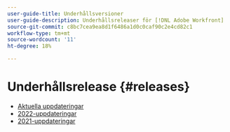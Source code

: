 ```yaml
---
user-guide-title: Underhållsversioner
user-guide-description: Underhållsreleaser för [!DNL Adobe Workfront]
source-git-commit: c8bc7cea9ea8d1f6486a1d0c0caf90c2e4cd82c1
workflow-type: tm+mt
source-wordcount: '11'
ht-degree: 18%

---
```



# Underhållsrelease {#releases}

+ [Aktuella uppdateringar](current-updates.md)
+ [2022-uppdateringar](2022-updates.md)
+ [2021-uppdateringar](2021-updates.md)

<!--

Articles must be added to this TOC file in order to render.

Use this list format to specify links to articles and section headings that expand and collapse in the left rail of the user guide.

An article link CANNOT be used as a section heading.

2022 Updates https://one.workfront.com/s/article/Workfront-Maintenance-Updates-1882317350
2021 Updates https://one.workfront.com/s/article/Workfront-Maintenance-Updates-Archive-2021


-->
